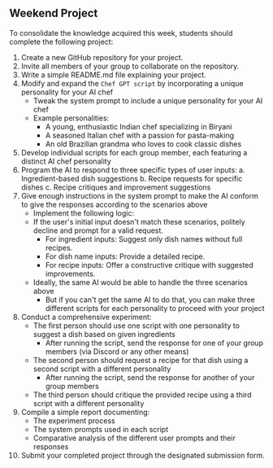 ## Weekend Project

To consolidate the knowledge acquired this week, students should complete the following project:

1. Create a new GitHub repository for your project.
2. Invite all members of your group to collaborate on the repository.
3. Write a simple README.md file explaining your project.
4. Modify and expand the `Chef GPT script` by incorporating a unique personality for your AI chef
   - Tweak the system prompt to include a unique personality for your AI chef
   - Example personalities:
     - A young, enthusiastic Indian chef specializing in Biryani
     - A seasoned Italian chef with a passion for pasta-making
     - An old Brazilian grandma who loves to cook classic dishes
5. Develop individual scripts for each group member, each featuring a distinct AI chef personality
6. Program the AI to respond to three specific types of user inputs:
   a. Ingredient-based dish suggestions
   b. Recipe requests for specific dishes
   c. Recipe critiques and improvement suggestions
7. Give enough instructions in the system prompt to make the AI conform to give the responses according to the scenarios above
   - Implement the following logic:
   - If the user's initial input doesn't match these scenarios, politely decline and prompt for a valid request.
     - For ingredient inputs: Suggest only dish names without full recipes.
     - For dish name inputs: Provide a detailed recipe.
     - For recipe inputs: Offer a constructive critique with suggested improvements.
   - Ideally, the same AI would be able to handle the three scenarios above
     - But if you can't get the same AI to do that, you can make three different scripts for each personality to proceed with your project
8. Conduct a comprehensive experiment:
   - The first person should use one script with one personality to suggest a dish based on given ingredients
     - After running the script, send the response for one of your group members (via Discord or any other means)
   - The second person should request a recipe for that dish using a second script with a different personality
     - After running the script, send the response for another of your group members
   - The third person should critique the provided recipe using a third script with a different personality
9. Compile a simple report documenting:
   - The experiment process
   - The system prompts used in each script
   - Comparative analysis of the different user prompts and their responses
10. Submit your completed project through the designated submission form.